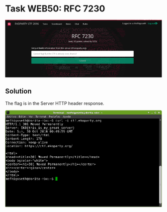 # Task WEB50: RFC 7230

![Web Screenshot](img/WEB50_WEB.png)

## Solution

The flag is in the Server HTTP header response.

![Flag screenshot](img/WEB50_FLAG.png)
